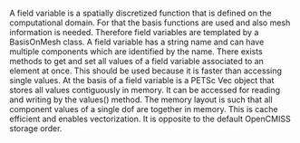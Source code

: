 A field variable is a spatially discretized function that is defined on the computational domain. For that the basis functions are used and also mesh information is needed. Therefore field variables are templated by a BasisOnMesh class. 
A field variable has a string name and can have multiple components which are identified by the name. There exists methods to get and set all values of a field variable associated to an element at once. This should be used because it is faster than accessing single values.
At the basis of a field variable is a PETSc Vec object that stores all values contiguously in memory. It can be accessed for reading and writing by the values() method. The memory layout is such that all component values of a single dof are together in memory. This is cache efficient and enables vectorization. It is opposite to the default OpenCMISS storage order.
